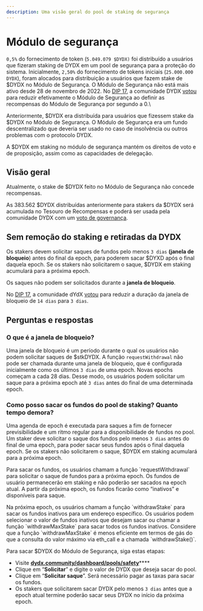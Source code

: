 ```yaml
---
description: Uma visão geral do pool de staking de segurança
---
```


# Módulo de segurança

`0,5%` do fornecimento de token (`5.049.079 $DYDX)` foi distribuído a usuários que fizeram staking de DYDX em um pool de segurança para a proteção do sistema. Inicialmente, `2,50%` do fornecimento de tokens iniciais (`25.000.000 DYDX`), foram alocados para distribuição a usuários que fazem stake de $DYDX no Módulo de Segurança. O Módulo de Segurança não está mais ativo desde 28 de novembro de 2022. No [DIP 17](https://dydx.community/dashboard/proposal/9), a comunidade DYDX [votou](https://dydx.community/dashboard/proposal/7) para reduzir efetivamente o Módulo de Segurança ao definir as recompensas do Módulo de Segurança por segundo a 0.\


Anteriormente, $DYDX era distribuída para usuários que fizessem stake da $DYDX no Módulo de Segurança. O Módulo de Segurança era um fundo descentralizado que deveria ser usado no caso de insolvência ou outros problemas com o protocolo DYDX.

A $DYDX em staking no módulo de segurança mantém os direitos de voto e de proposição, assim como as capacidades de delegação.

## Visão geral

Atualmente, o stake de $DYDX feito no Módulo de Segurança não concede recompensas.

As 383.562 $DYDX distribuídas anteriormente para stakers da $DYDX será acumulada no Tesouro de Recompensas e poderá ser usada pela comunidade DYDX com um [voto de governança](https://docs.dydx.community/dydx-governance/voting-and-governance/governance-parameters).

## Sem remoção do staking e retiradas da DYDX

Os stakers devem solicitar saques de fundos pelo menos `3 dias` **(janela de bloqueio**) antes do final da epoch, para poderem sacar $DYXD após o final daquela epoch. Se os stakers não solicitarem o saque, $DYDX em staking acumulará para a próxima epoch.

Os saques não podem ser solicitados durante a **janela de bloqueio**.

No [DIP 17](https://dydx.community/dashboard/proposal/9), a comunidade dYdX [votou](https://dydx.community/dashboard/proposal/7) para reduzir a duração da janela de bloqueio de `14 dias` para `3 dias`.



## Perguntas e respostas

### O que é a janela de bloqueio?

Uma janela de bloqueio é um período durante o qual os usuários não podem solicitar saques de $stkDYDX. A função `requestWithdrawal` não pode ser chamada durante uma janela de bloqueio, que é configurada inicialmente como os últimos `3 dias` de uma epoch. Novas epochs começam a cada 28 dias. Desse modo, os usuários podem solicitar um saque para a próxima epoch até `3 dias` antes do final de uma determinada epoch.

### Como posso sacar os fundos do pool de staking? Quanto tempo demora?

Uma agenda de epoch é executada para saques a fim de fornecer previsibilidade e um ritmo regular para a disponibilidade de fundos no pool. Um staker deve solicitar o saque dos fundos pelo menos `3 dias` antes do final de uma epoch, para poder sacar seus fundos após o final daquela epoch. Se os stakers não solicitarem o saque, $DYDX em staking acumulará para a próxima epoch.

Para sacar os fundos, os usuários chamam a função \`requestWithdrawal\` para solicitar o saque de fundos para a próxima epoch. Os fundos de usuário permanecerão em staking e não poderão ser sacados na epoch atual. A partir da próxima epoch, os fundos ficarão como “inativos” e disponíveis para saque.

Na próxima epoch, os usuários chamam a função \`withdrawStake\` para sacar os fundos inativos para um endereço específico. Os usuários podem selecionar o valor de fundos inativos que desejam sacar ou chamar a função \`withdrawMaxStake\` para sacar todos os fundos inativos. Considere que a função \`withdrawMaxStake\` é menos eficiente em termos de gás do que a consulta do valor máximo via eth\_call e a chamada \`withdrawStake\(\)\`.

Para sacar $DYDX do Módulo de Segurança, siga estas etapas:

* Visite [**dydx.community/dashboard/pools/safety**](https://dydx.community/dashboard/pools/safety)\*\*\*\*
* Clique em “**Solicitar**” e digite o valor de DYDX que deseja sacar do pool.
* Clique em “**Solicitar saque**”. Será necessário pagar as taxas para sacar os fundos.
* Os stakers que solicitarem sacar DYDX pelo menos `3 dias` antes que a epoch atual termine poderão sacar seus DYDX no início da próxima epoch.


